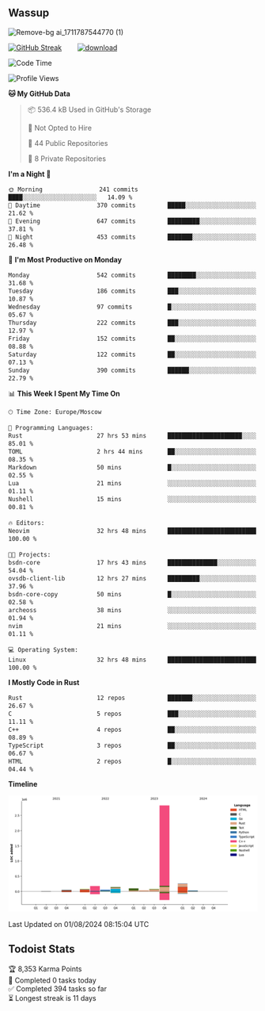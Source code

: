 ## Wassup

![Remove-bg ai_1711787544770 (1)](https://github.com/archeoss/archeoss/assets/68448737/e31def6e-524e-4c2b-930d-f672afbf4b77)

<!--
-->

[![GitHub Streak](http://github-readme-streak-stats.herokuapp.com?user=archeoss&theme=shades-of-purple&hide_border=true&date_format=j%20M%5B%20Y%5D)](https://git.io/streak-stats)&nbsp;&nbsp;&nbsp;&nbsp;&nbsp;&nbsp;&nbsp;&nbsp;[![download](https://user-images.githubusercontent.com/68448737/147796309-d8b65b1d-4dde-40d9-b03a-2b42aaa6cd43.jpeg)
](http://bmstu.ru/)

<!--START_SECTION:waka-->
![Code Time](http://img.shields.io/badge/Code%20Time-3%2C054%20hrs%2053%20mins-blue)

![Profile Views](http://img.shields.io/badge/Profile%20Views-0-blue)

**🐱 My GitHub Data** 

> 📦 536.4 kB Used in GitHub's Storage 
 > 
> 🚫 Not Opted to Hire
 > 
> 📜 44 Public Repositories 
 > 
> 🔑 8 Private Repositories 
 > 
**I'm a Night 🦉** 

```text
🌞 Morning                241 commits         ████░░░░░░░░░░░░░░░░░░░░░   14.09 % 
🌆 Daytime                370 commits         █████░░░░░░░░░░░░░░░░░░░░   21.62 % 
🌃 Evening                647 commits         █████████░░░░░░░░░░░░░░░░   37.81 % 
🌙 Night                  453 commits         ███████░░░░░░░░░░░░░░░░░░   26.48 % 
```
📅 **I'm Most Productive on Monday** 

```text
Monday                   542 commits         ████████░░░░░░░░░░░░░░░░░   31.68 % 
Tuesday                  186 commits         ███░░░░░░░░░░░░░░░░░░░░░░   10.87 % 
Wednesday                97 commits          █░░░░░░░░░░░░░░░░░░░░░░░░   05.67 % 
Thursday                 222 commits         ███░░░░░░░░░░░░░░░░░░░░░░   12.97 % 
Friday                   152 commits         ██░░░░░░░░░░░░░░░░░░░░░░░   08.88 % 
Saturday                 122 commits         ██░░░░░░░░░░░░░░░░░░░░░░░   07.13 % 
Sunday                   390 commits         ██████░░░░░░░░░░░░░░░░░░░   22.79 % 
```


📊 **This Week I Spent My Time On** 

```text
🕑︎ Time Zone: Europe/Moscow

💬 Programming Languages: 
Rust                     27 hrs 53 mins      █████████████████████░░░░   85.01 % 
TOML                     2 hrs 44 mins       ██░░░░░░░░░░░░░░░░░░░░░░░   08.35 % 
Markdown                 50 mins             █░░░░░░░░░░░░░░░░░░░░░░░░   02.55 % 
Lua                      21 mins             ░░░░░░░░░░░░░░░░░░░░░░░░░   01.11 % 
Nushell                  15 mins             ░░░░░░░░░░░░░░░░░░░░░░░░░   00.81 % 

🔥 Editors: 
Neovim                   32 hrs 48 mins      █████████████████████████   100.00 % 

🐱‍💻 Projects: 
bsdn-core                17 hrs 43 mins      ██████████████░░░░░░░░░░░   54.04 % 
ovsdb-client-lib         12 hrs 27 mins      █████████░░░░░░░░░░░░░░░░   37.96 % 
bsdn-core-copy           50 mins             █░░░░░░░░░░░░░░░░░░░░░░░░   02.58 % 
archeoss                 38 mins             ░░░░░░░░░░░░░░░░░░░░░░░░░   01.94 % 
nvim                     21 mins             ░░░░░░░░░░░░░░░░░░░░░░░░░   01.11 % 

💻 Operating System: 
Linux                    32 hrs 48 mins      █████████████████████████   100.00 % 
```

**I Mostly Code in Rust** 

```text
Rust                     12 repos            ███████░░░░░░░░░░░░░░░░░░   26.67 % 
C                        5 repos             ███░░░░░░░░░░░░░░░░░░░░░░   11.11 % 
C++                      4 repos             ██░░░░░░░░░░░░░░░░░░░░░░░   08.89 % 
TypeScript               3 repos             ██░░░░░░░░░░░░░░░░░░░░░░░   06.67 % 
HTML                     2 repos             █░░░░░░░░░░░░░░░░░░░░░░░░   04.44 % 
```



**Timeline**

![Lines of Code chart](https://raw.githubusercontent.com/archeoss/archeoss/master/assets/bar_graph.png)


 Last Updated on 01/08/2024 08:15:04 UTC
<!--END_SECTION:waka-->

## Todoist Stats

<!-- TODO-IST:START -->
🏆  8,353 Karma Points           
🌸  Completed 0 tasks today           
✅  Completed 394 tasks so far           
⏳  Longest streak is 11 days
<!-- TODO-IST:END -->
